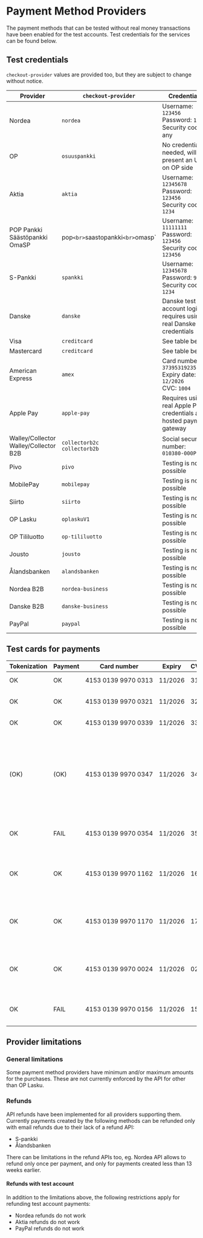 # Payment Method Providers

The payment methods that can be tested without real money transactions have been enabled for the test accounts. Test credentials for the services can be found below.

## Test credentials

`checkout-provider` values are provided too, but they are subject to change without notice.

| Provider                                 | `checkout-provider`               | Credentials                                                             |
| ---------------------------------------- | --------------------------------- | ----------------------------------------------------------------------- |
| Nordea                                   | `nordea`                          | Username: `123456`<br>Password: `1111`<br>Security code: any            |
| OP                                       | `osuuspankki`                     | No credentials needed, will not present an UI on OP side                |
| Aktia                                    | `aktia`                           | Username: `12345678`<br>Password: `123456`<br>Security code: `1234`     |
| POP Pankki<br>Säästöpankki<br>OmaSP      | pop`<br>`saastopankki`<br>`omasp` | Username: `11111111`<br>Password: `123456`<br>Security code: `123456`   |
| S-Pankki                                 | `spankki`                         | Username: `12345678`<br>Password: `9999`<br>Security code: `1234`       |
| Danske                                   | `danske`                          | Danske test account login requires using real Danske credentials        |
| Visa                                     | `creditcard`                      | See table below                                                         |
| Mastercard                               | `creditcard`                      | See table below                                                         |
| American Express                         | `amex`                            | Card number: `373953192351004`<br>Expiry date: `12/2026`<br>CVC: `1004` |
| Apple Pay                                | `apple-pay`                       | Requires using real Apple Pay credentials and hosted payment gateway    |
| Walley/Collector<br>Walley/Collector B2B | `collectorb2c`<br>`collectorb2b`  | Social security number: `010380-000P`                                   |
| Pivo                                     | `pivo`                            | Testing is not possible                                                 |
| MobilePay                                | `mobilepay`                       | Testing is not possible                                                 |
| Siirto                                   | `siirto`                          | Testing is not possible                                                 |
| OP Lasku                                 | `oplaskuV1`                       | Testing is not possible                                                 |
| OP Tililuotto                            | `op-tililuotto`                   | Testing is not possible                                                 |
| Jousto                                   | `jousto`                          | Testing is not possible                                                 |
| Ålandsbanken                             | `alandsbanken`                    | Testing is not possible                                                 |
| Nordea B2B                               | `nordea-business`                 | Testing is not possible                                                 |
| Danske B2B                               | `danske-business`                 | Testing is not possible                                                 |
| PayPal                                   | `paypal`                          | Testing is not possible                                                 |

## Test cards for payments

| Tokenization | Payment | Card number                        | Expiry  | CVC | Description                                                                                                                                                                                                                                                  |
| ------------ | ------- | ---------------------------------- | ------- | --- | ------------------------------------------------------------------------------------------------------------------------------------------------------------------------------------------------------------------------------------------------------------ |
| OK           | OK      | 4153&nbsp;0139&nbsp;9970&nbsp;0313 | 11/2026 | 313 | Successful 3D Secure. 3DS form password "secret".                                                                                                                                                                                                            |
| OK           | OK      | 4153&nbsp;0139&nbsp;9970&nbsp;0321 | 11/2026 | 321 | Successful 3D Secure. 3DS form will be automatically completed.                                                                                                                                                                                              |
| OK           | OK      | 4153&nbsp;0139&nbsp;9970&nbsp;0339 | 11/2026 | 339 | 3D Secure attempt. 3DS will be automatically attempted.                                                                                                                                                                                                      |
| (OK)         | (OK)    | 4153&nbsp;0139&nbsp;9970&nbsp;0347 | 11/2026 | 347 | 3D Secure fails. The "cardholder_authentication" response parameter will be "no". It is at discretion of the merchant to accept or reject unauthentication transactions. If the merchant decides to decline the payment, the transaction should be reverted. |
| OK           | FAIL    | 4153&nbsp;0139&nbsp;9970&nbsp;0354 | 11/2026 | 354 | Successful 3D Secure. 3DS form password "secret". Insufficient funds in the test bank account.                                                                                                                                                               |
| OK           | OK      | 4153&nbsp;0139&nbsp;9970&nbsp;1162 | 11/2026 | 162 | with 3DS, Soft decline when charging saved card using Customer Initiated Transaction (requires 3DS). 3DS form password "secret".                                                                                                                             |
| OK           | OK      | 4153&nbsp;0139&nbsp;9970&nbsp;1170 | 11/2026 | 170 | with 3DS, Soft decline when charging saved card using Customer Initiated Transaction (requires 3DS). 3DS form will be automatically completed.                                                                                                               |
| OK           | OK      | 4153&nbsp;0139&nbsp;9970&nbsp;0024 | 11/2026 | 024 | Non-EU - "one leg out" card, not enrolled to 3DS. The "cardholder_authentication" response parameter will be "attempted".                                                                                                                                    |
| OK           | FAIL    | 4153&nbsp;0139&nbsp;9970&nbsp;0156 | 11/2026 | 156 | Non-EU - "one leg out" card, not enrolled to 3DS. Insufficient funds in the test bank account.                                                                                                                                                               |

## Provider limitations

### General limitations

Some payment method providers have minimum and/or maximum amounts for the purchases. These are not currently enforced by the API for other than OP Lasku.

### Refunds

API refunds have been implemented for all providers supporting them. Currently payments created by the following methods can be refunded only with email refunds due to their lack of a refund API:

- S-pankki
- Ålandsbanken

There can be limitations in the refund APIs too, eg. Nordea API allows to refund only once per payment, and only for payments created less than 13 weeks earlier.

#### Refunds with test account

In addition to the limitations above, the following restrictions apply for refunding test account payments:

- Nordea refunds do not work
- Aktia refunds do not work
- PayPal refunds do not work
